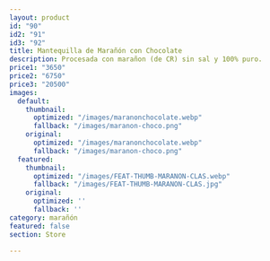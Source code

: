 ```yaml
---
layout: product
id: "90"
id2: "91"
id3: "92"
title: Mantequilla de Marañón con Chocolate
description: Procesada con marañon (de CR) sin sal y 100% puro.
price1: "3650"
price2: "6750"
price3: "20500"
images:
  default:
    thumbnail:
      optimized: "/images/maranonchocolate.webp"
      fallback: "/images/maranon-choco.png"
    original:
      optimized: "/images/maranonchocolate.webp"
      fallback: "/images/maranon-choco.png"
  featured:
    thumbnail:
      optimized: "/images/FEAT-THUMB-MARANON-CLAS.webp"
      fallback: "/images/FEAT-THUMB-MARANON-CLAS.jpg"
    original:
      optimized: ''
      fallback: ''
category: marañón
featured: false
section: Store

---
```

